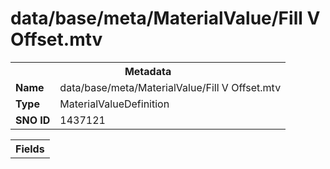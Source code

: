 <h1>data/base/meta/MaterialValue/Fill V Offset.mtv</h1><table><tr><th colspan="100%">Metadata</th></tr><tr><td><b>Name</b></td><td>data/base/meta/MaterialValue/Fill V Offset.mtv</td></tr><tr><td><b>Type</b></td><td>MaterialValueDefinition</td></tr><tr><td><b>SNO ID</b></td><td>1437121</td></tr></table>

<table><tr><th colspan="100%">Fields</th></tr></table>

